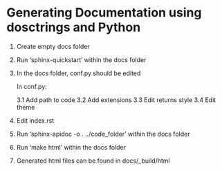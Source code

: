 # Generating Documentation using dosctrings and Python

1. Create empty docs folder
2. Run ‘sphinx-quickstart’ within the docs folder
3. In the docs folder, conf.py should be edited
	
	In conf.py:
	
	3.1 Add path to code
	3.2 Add extensions
	3.3 Edit returns style 
	3.4 Edit theme

4. Edit index.rst
5. Run ‘sphinx-apidoc -o . ../code_folder’ within the docs folder
6. Run ‘make html’ within the docs folder
7. Generated html files can be found in docs/_build/html
